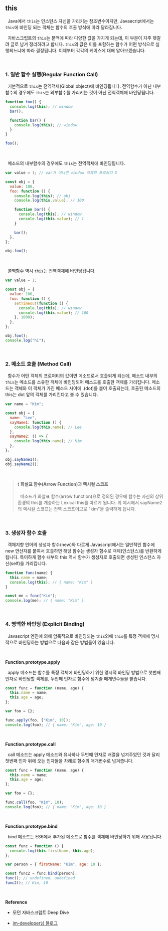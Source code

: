 ## this

&nbsp;&nbsp;Java에서 `this`는 인스턴스 자신을 가리키는 참조변수이지만, Javaecript에서는 `this`에 바인딩 되는 객체는 함수의 호출 방식에 따라 달라집니다.

&nbsp;&nbsp;자바스크립트의 `this`는 문맥에 따라 다양한 값을 가지게 되는데, 이 부분이 자주 헷갈려 글로 남겨 정리하려고 합니다. `this`의 값은 이를 포함하는 함수가 어떤 방식으로 실행되느냐에 따라 결정됩니다. 이제부터 각각의 케이스에 대해 알아보겠습니다.

<br>

### 1. 일반 함수 실행(Regular Function Call)

&nbsp;&nbsp;기본적으로 `this`는 전역객체(Global object)에 바인딩됩니다. 전역함수가 아닌 내부함수의 경우에도 `this`는 외부함수를 가리키는 것이 아닌 전역객체에 바인딩됩니다.

```javascript
function foo() {
  console.log(this); // window
  bar();

  function bar() {
    console.log(this); // window
  }
}

foo();
```

<br>

&nbsp;&nbsp;메소드의 내부함수의 경우에도 `this`는 전역객체에 바인딩됩니다.

```javascript
var value = 1; // var가 아니면 window 객체의 프로퍼티 X

const obj = {
  value: 100,
  foo: function () {
    console.log(this); // obj
    console.log(this.value); // 100

    function bar() {
      console.log(this); // window
      console.log(this.value); // 1
    }

    bar();
  },
};

obj.foo();
```

<br>

&nbsp;&nbsp;콜백함수 역시 `this`는 전역객체에 바인딩됩니다.

```javascript
var value = 1;

const obj = {
  value: 100,
  foo: function () {
    setTimeout(function () {
      console.log(this); // window
      console.log(this.value); // 100
    }, 1000);
  },
};

obj.foo();
console.log("hi");
```

<br>

### 2. 메소드 호출 (Method Call)

&nbsp;&nbsp;함수가 어떤 객체의 프로퍼티의 값이면 메소드로서 호출되게 되는데, 메소드 내부의 `this`는 메소드를 소유한 객체에 바인딩되어 메소드를 호출한 객체를 가리킵니다. 메소드는 객체와 이 객체가 가진 메소드 사이에 .(dot)를 붙여 호출되는데, 호출된 메소드의 this는 dot 앞의 객체를 가리킨다고 볼 수 있습니다.

```javascript
var name = "Kim";

const obj = {
  name: "Lee",
  sayName1: function () {
    console.log(this.name); // Lee
  },
  sayName2: () => {
    console.log(this.name); // Kim
  },
};

obj.sayName1();
obj.sayName2();
```

<br>

> ❗ **화살표 함수(Arrow Function)과 렉시컬 스코프**
>
> &nbsp;&nbsp;메소드가 화살표 함수(arrow function)으로 정의된 경우에 함수는 자신의 상위 환경의 this를 계승하는 Lexical this를 따르게 됩니다. 위 예시에서 sayName2의 렉시컬 스코프는 전역 스코프이므로 "kim"을 출력하게 됩니다.

<br>

### 3. 생성자 함수 호출

&nbsp;&nbsp;객체지향 언어의 생성자 함수(new)와 다르게 Javascript에서는 일반적인 함수에 new 연산자를 붙여서 호출하면 해당 함수는 생성자 함수로 객체(인스턴스)를 반환하게 됩니다. 특이하게 함수 내부의 this 역시 함수가 생성자로 호출되면 생성된 인스턴스 자신(self)을 가리킵니다.

```javascript
function func(name) {
  this.name = name;
  console.log(this); // { name: "Kim" }
}

const me = func("Kim");
console.log(me); // { name: "Kim" }
```

<br>

### 4. 명백한 바인딩 (Explicit Binding)

&nbsp;&nbsp;Javascript 엔진에 의해 암묵적으로 바인딩되는 `this`외에 `this`를 특정 객체에 명시적으로 바인딩하는 방법으로 다음과 같은 방법들이 있습니다.

<br>

**Function.prototype.apply**

&nbsp;&nbsp;apply 메소드는 함수를 특정 객체에 바인딩하기 위한 명시적 바인딩 방법으로 첫번째 인자로 바인딩할 객체를, 두번째 인자로 함수에 넘겨줄 매개변수들을 받습니다.

```javascript
const func = function (name, age) {
  this.name = name;
  this.age = age;
};

var foo = {};

func.apply(foo, ["Kim", 10]);
console.log(foo); // { name: "Kim", age: 10 }
```

<br>

**Function.prototype.call**

&nbsp;&nbsp;call 메소드는 apply 메소드와 유사하나 두번째 인자로 배열을 넘겨주었던 것과 달리 첫번째 인자 뒤에 오는 인자들을 차례로 함수의 매개변수로 넘겨줍니다.

```javascript
const func = function (name, age) {
  this.name = name;
  this.age = age;
};

var foo = {};

func.call(foo, "Kim", 10);
console.log(foo); // { name: "Kim", age: 10 }
```

<br>

**Function.prototype.bind**

&nbsp;&nbsp;bind 메소드는 ES6에서 추가된 메소드로 함수를 객체에 바인딩하기 위해 사용됩니다.

```javascript
const func = function () {
  console.log(this.firstName, this.age);
};

var person = { firstName: "Kim", age: 10 };

const func2 = func.bind(person);
func(); // undefined, undefined
func2(); // Kim, 10
```

<br>

**Reference**

- 모던 자바스크립트 Deep Dive

- [im-developer님 블로그](https://im-developer.tistory.com/96)
